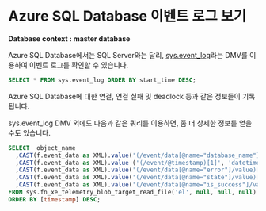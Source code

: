# Azure SQL Database 이벤트 로그 보기

**Database context : master database**

Azure SQL Database에서는 SQL Server와는 달리, [sys.event_log](https://msdn.microsoft.com/en-us/library/dn270018.aspx)라는 DMV를 이용하여 이벤트 로그를 확인할 수 있습니다.

```SQL
SELECT * FROM sys.event_log ORDER BY start_time DESC;  
```

Azure SQL Database에 대한 연결, 연결 실패 및 deadlock 등과 같은 정보들이 기록됩니다.

sys.event_log DMV 외에도 다음과 같은 쿼리를 이용하면, 좀 더 상세한 정보를 얻을 수도 있습니다.

```sql
SELECT  object_name 
  ,CAST(f.event_data as XML).value('(/event/data[@name="database_name"]/value)[1]', 'sysname') AS [database_name]
  ,CAST(f.event_data as XML).value ('(/event/@timestamp)[1]', 'datetime2') AS [timestamp]
  ,CAST(f.event_data as XML).value('(/event/data[@name="error"]/value)[1]', 'int') AS [error]
  ,CAST(f.event_data as XML).value('(/event/data[@name="state"]/value)[1]', 'int') AS [state]
  ,CAST(f.event_data as XML).value('(/event/data[@name="is_success"]/value)[1]', 'bit')  AS [is_success]
FROM sys.fn_xe_telemetry_blob_target_read_file('el', null, null, null) AS f
ORDER BY [timestamp] DESC;
```